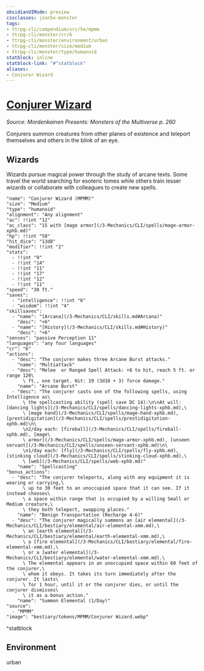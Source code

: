 ```yaml
---
obsidianUIMode: preview
cssclasses: json5e-monster
tags:
- ttrpg-cli/compendium/src/5e/mpmm
- ttrpg-cli/monster/cr/6
- ttrpg-cli/monster/environment/urban
- ttrpg-cli/monster/size/medium
- ttrpg-cli/monster/type/humanoid
statblock: inline
statblock-link: "#^statblock"
aliases:
- Conjurer Wizard
---
```

# [Conjurer Wizard](3-Mechanics\CLI\bestiary\humanoid/conjurer-wizard-mpmm.md)
*Source: Mordenkainen Presents: Monsters of the Multiverse p. 260*  

Conjurers summon creatures from other planes of existence and teleport themselves and others in the blink of an eye.

## Wizards

Wizards pursue magical power through the study of arcane texts. Some travel the world searching for esoteric tomes while others train lesser wizards or collaborate with colleagues to create new spells.

```statblock
"name": "Conjurer Wizard (MPMM)"
"size": "Medium"
"type": "humanoid"
"alignment": "Any alignment"
"ac": !!int "12"
"ac_class": "15 with [mage armor](/3-Mechanics/CLI/spells/mage-armor-xphb.md)"
"hp": !!int "58"
"hit_dice": "13d8"
"modifier": !!int "2"
"stats":
  - !!int "9"
  - !!int "14"
  - !!int "11"
  - !!int "17"
  - !!int "12"
  - !!int "11"
"speed": "30 ft."
"saves":
  - "intelligence": !!int "6"
  - "wisdom": !!int "4"
"skillsaves":
  - "name": "[Arcana](/3-Mechanics/CLI/skills.md#Arcana)"
    "desc": "+6"
  - "name": "[History](/3-Mechanics/CLI/skills.md#History)"
    "desc": "+6"
"senses": "passive Perception 11"
"languages": "any four languages"
"cr": "6"
"actions":
  - "desc": "The conjurer makes three Arcane Burst attacks."
    "name": "Multiattack"
  - "desc": "Melee  or Ranged Spell Attack: +8 to hit, reach 5 ft. or range 120\
      \ ft., one target. Hit: 19 (3d10 + 3) force damage."
    "name": "Arcane Burst"
  - "desc": "The conjurer casts one of the following spells, using Intelligence as\
      \ the spellcasting ability (spell save DC 14):\n\nAt will: [dancing lights](/3-Mechanics/CLI/spells/dancing-lights-xphb.md),\
      \ [mage hand](/3-Mechanics/CLI/spells/mage-hand-xphb.md), [prestidigitation](/3-Mechanics/CLI/spells/prestidigitation-xphb.md)\n\
      \n2/day each: [fireball](/3-Mechanics/CLI/spells/fireball-xphb.md), [mage\
      \ armor](/3-Mechanics/CLI/spells/mage-armor-xphb.md), [unseen servant](/3-Mechanics/CLI/spells/unseen-servant-xphb.md)\n\
      \n1/day each: [fly](/3-Mechanics/CLI/spells/fly-xphb.md), [stinking cloud](/3-Mechanics/CLI/spells/stinking-cloud-xphb.md),\
      \ [web](/3-Mechanics/CLI/spells/web-xphb.md)"
    "name": "Spellcasting"
"bonus_actions":
  - "desc": "The conjurer teleports, along with any equipment it is wearing or carrying,\
      \ up to 30 feet to an unoccupied space that it can see. If it instead chooses\
      \ a space within range that is occupied by a willing Small or Medium creature,\
      \ they both teleport, swapping places."
    "name": "Benign Transportation (Recharge 4-6)"
  - "desc": "The conjurer magically summons an [air elemental](/3-Mechanics/CLI/bestiary/elemental/air-elemental-xmm.md),\
      \ an [earth elemental](/3-Mechanics/CLI/bestiary/elemental/earth-elemental-xmm.md),\
      \ a [fire elemental](/3-Mechanics/CLI/bestiary/elemental/fire-elemental-xmm.md),\
      \ or a [water elemental](/3-Mechanics/CLI/bestiary/elemental/water-elemental-xmm.md).\
      \ The elemental appears in an unoccupied space within 60 feet of the conjurer,\
      \ whom it obeys. It takes its turn immediately after the conjurer. It lasts\
      \ for 1 hour, until it or the conjurer dies, or until the conjurer dismisses\
      \ it as a bonus action."
    "name": "Summon Elemental (1/Day)"
"source":
  - "MPMM"
"image": "bestiary/tokens/MPMM/Conjurer Wizard.webp"
```
^statblock

## Environment

urban